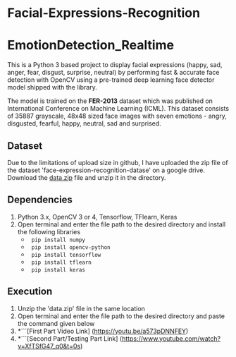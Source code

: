 # Facial-Expressions-Recognition

# EmotionDetection_Realtime
This is a Python 3 based project to display facial expressions (happy, sad, anger, fear, disgust, surprise, neutral) by performing fast & accurate face detection with OpenCV using a pre-trained deep learning face detector model shipped with the library.

The model is trained on the **FER-2013** dataset which was published on International Conference on Machine Learning (ICML). This dataset consists of 35887 grayscale, 48x48 sized face images with seven emotions - angry, disgusted, fearful, happy, neutral, sad and surprised.

## Dataset
Due to the limitations of upload size in github, I have uploaded the zip file of the dataset 'face-expression-recognition-datase' on a google drive.
Download the [data.zip](https://drive.google.com/file/d/1kmzULCVD4f3marsNvsocyLBVrzb_YvNo/view) file and unzip it in the directory.

## Dependencies

1. Python 3.x, OpenCV 3 or 4, Tensorflow, TFlearn, Keras
2. Open terminal and enter the file path to the desired directory and install the following libraries
   * ``` pip install numpy```
   * ``` pip install opencv-python```
   * ``` pip install tensorflow```
   * ``` pip install tflearn```
   * ``` pip install keras```
   
## Execution

1. Unzip the 'data.zip' file in the same location
2. Open terminal and enter the file path to the desired directory and paste the command given below
3. *```[First Part Video Link] (https://youtu.be/a573pDNNFEY)
4. *```[Second Part/Testing Part Link] (https://www.youtube.com/watch?v=XfTSfG47_q0&t=0s)
